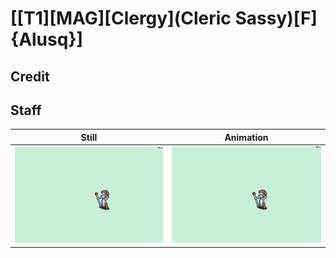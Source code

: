 # [\[T1\]\[MAG\]\[Clergy\]\(Cleric Sassy\)\[F\]{Alusq}]

## Credit


	
## Staff

| Still | Animation |
| :---: | :-------: |
| ![Staff still](./Staff_000.png) | ![Staff animation](./Staff.gif) |
